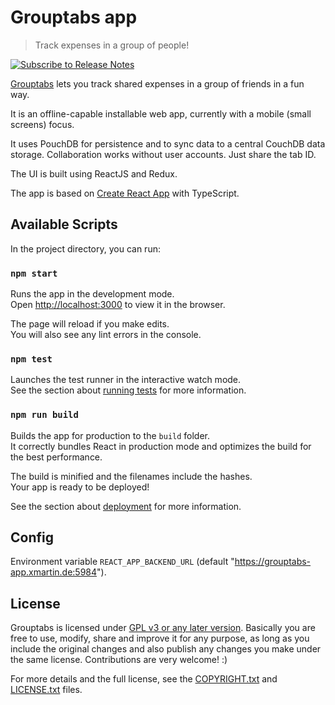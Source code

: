 # Grouptabs app

> Track expenses in a group of people!

[![Subscribe to Release Notes](https://release-notes.com/badges/v1.svg)](https://release-notes.com/@xMartin/Grouptabs)

[Grouptabs](https://grouptabs.net/) lets you track shared expenses in a group of friends in a fun way.

It is an offline-capable installable web app, currently with a mobile (small screens) focus.

It uses PouchDB for persistence and to sync data to a central CouchDB data storage. Collaboration works without user accounts. Just share the tab ID.

The UI is built using ReactJS and Redux.

The app is based on [Create React App](https://github.com/facebook/create-react-app) with TypeScript.

## Available Scripts

In the project directory, you can run:

### `npm start`

Runs the app in the development mode.<br />
Open [http://localhost:3000](http://localhost:3000) to view it in the browser.

The page will reload if you make edits.<br />
You will also see any lint errors in the console.

### `npm test`

Launches the test runner in the interactive watch mode.<br />
See the section about [running tests](https://facebook.github.io/create-react-app/docs/running-tests) for more information.

### `npm run build`

Builds the app for production to the `build` folder.<br />
It correctly bundles React in production mode and optimizes the build for the best performance.

The build is minified and the filenames include the hashes.<br />
Your app is ready to be deployed!

See the section about [deployment](https://facebook.github.io/create-react-app/docs/deployment) for more information.

## Config

Environment variable `REACT_APP_BACKEND_URL` (default "https://grouptabs-app.xmartin.de:5984").

## License

Grouptabs is licensed under [GPL v3 or any later version](https://tldrlegal.com/license/gnu-general-public-license-v3-(gpl-3)). Basically you are free to use, modify, share and improve it for any purpose, as long as you include the original changes and also publish any changes you make under the same license. Contributions are very welcome! :)

For more details and the full license, see the [COPYRIGHT.txt](COPYRIGHT.txt) and [LICENSE.txt](LICENSE.txt) files.
